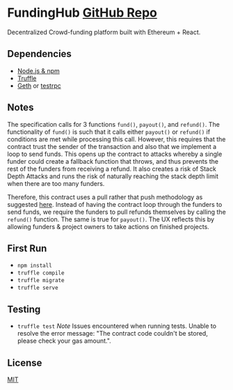 # FundingHub [GitHub Repo](https://github.com/dsystems-io/FundingHub)
Decentralized Crowd-funding platform built with Ethereum + React.

## Dependencies
* [Node.js & npm](https://nodejs.org)
* [Truffle](https://github.com/ConsenSys/truffle)
* [Geth](https://github.com/ethereum/go-ethereum/wiki/geth) or [testrpc](https://github.com/ethereumjs/testrpc)

## Notes
The specification calls for 3 functions `fund()`, `payout()`, and `refund()`. The functionality of `fund()` is such that it calls either `payout()` or `refund()` if conditions are met while processing this call. However, this requires that the contract trust the sender of the transaction and also that we implement a loop to send funds.  This opens up the contract to attacks whereby a single funder could create a fallback function that throws, and thus prevents the rest of the funders from receiving a refund. It also creates a risk of Stack Depth Attacks and runs the risk of naturally reaching the stack depth limit when there are too many funders.

Therefore, this contract uses a pull rather that push methodology as suggested [here](https://blog.ethereum.org/2016/06/10/smart-contract-security/). Instead of having the contract loop through the funders to send funds, we require the funders to pull refunds themselves by calling the `refund()` function. The same is true for `payout()`. The UX reflects this by allowing funders & project owners to take actions on finished projects.

## First Run
*  `npm install`
*  `truffle compile`
*  `truffle migrate`
*  `truffle serve`

## Testing
* `truffle test`
*Note* Issues encountered when running tests. Unable to resolve the error message:  "The contract code couldn't be stored, please check your gas amount.".

## License
[MIT](https://github.com/dsystems-io/FundingHub/blob/master/LICENSE)
